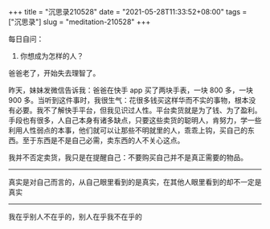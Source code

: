 +++
title = "沉思录210528"
date = "2021-05-28T11:33:52+08:00"
tags = ["沉思录"]
slug = "meditation-210528"
+++

每日自问：

1. 你想成为怎样的人？

爸爸老了，开始失去理智了。

昨天，妹妹发微信告诉我：爸爸在快手 app 买了两块手表，一块 800 多，一块 900 多。当听到这件事时，我很生气：花很多钱买这样华而不实的事物，根本没有必要。我不了解快手平台，但我见识过人性。平台卖货就是为了钱、为了盈利。手段也有很多，人自己本身有诸多缺点，只要这些卖货的聪明人，肯努力，学一些利用人性弱点的本事，他们就可以让那些不明就里的人，乖乖上钩，买自己的东西。至于东西是不是自己必需，卖东西的人不关心这点。

我并不否定卖货，我只是在提醒自己：不要购买自己并不是真正需要的物品。

---

真实是对自己而言的，从自己眼里看到的是真实，在其他人眼里看到的却不一定是真实

---

我在乎别人不在乎的，别人在乎我不在乎的
